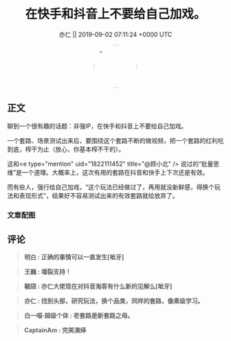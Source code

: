 <h1 align="center">在快手和抖音上不要给自己加戏。</h1>




<p align="center">
    <a>亦仁 || 2019-09-02 07:11:24 &#43;0000 UTC</a>
</p>

<div align="center">
    <img src="https://images.zsxq.com/Fn3NQqCN8nuGF86yZPXSbEsl0mb3?e=1590940799&amp;token=kIxbL07-8jAj8w1n4s9zv64FuZZNEATmlU_Vm6zD:pfbNc8W3hS0oYG_hyXXh_rHMHuc=" width="100" height="100" style="border:1px solid;border-radius:50%; color:#ffffff"/>
</div>




## 正文

<div>
聊到一个很有趣的话题：非强IP，在快手和抖音上不要给自己加戏。

一个套路、场景测试出来后，要围绕这个套路不断的做视频，把一个套路的红利吃到底，榨干为止（放心，你基本榨不干的）。

这和&lt;e type=&#34;mention&#34; uid=&#34;1822111452&#34; title=&#34;@顾小北&#34; /&gt;   说过的“批量思维”是一个道理。大概率上，这次有用的套路在抖音和快手上下次还是有效。

而有些人，强行给自己加戏，“这个玩法已经做过了，再用就没新鲜感，得换个玩法和表现形式”，结果好不容易测试出来的有效套路就给放弃了。
</div>

### 文章配图

<div class="image" align="center">

</div>


## 评论

<div align="left">
<div>

<blockquote >
<span> <strong>明白 : 正确的事情可以一直发生[呲牙] </strong></span>
</blockquote>

<blockquote >
<span> <strong>王巍 : 墙裂支持！ </strong></span>
</blockquote>

<blockquote >
<span> <strong>毓硕 : 亦仁大佬现在对抖音淘客有什么新的见解么[呲牙] </strong></span>
</blockquote>

<blockquote >
<span> <strong>亦仁 : 找到头部，研究玩法，换个品类，同样的套路，像素级学习。 </strong></span>
</blockquote>

<blockquote >
<span> <strong>白一喵·超级个体 : 老套路是新套路之母。 </strong></span>
</blockquote>

<blockquote >
<span> <strong>CaptainAm : 完美演绎 </strong></span>
</blockquote>

</div>
</div>